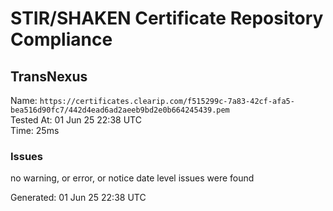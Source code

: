 # STIR/SHAKEN Certificate Repository Compliance

## TransNexus

Name: `https://certificates.clearip.com/f515299c-7a83-42cf-afa5-bea516d90fc7/442d4ead6ad2aeeb9bd2e0b664245439.pem`\
Tested At: 01 Jun 25 22:38 UTC\
Time: 25ms

### Issues

no warning, or error, or notice date level issues were found

Generated: 01 Jun 25 22:38 UTC